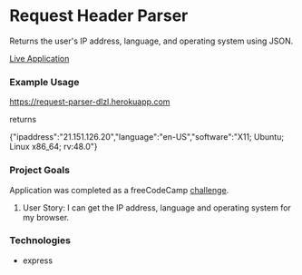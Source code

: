 # Request Header Parser

Returns the user's IP address, language, and operating system using JSON.

[Live Application](https://request-parser-dlzl.herokuapp.com)

### Example Usage

https://request-parser-dlzl.herokuapp.com

returns

{"ipaddress":"21.151.126.20","language":"en-US","software":"X11; Ubuntu; Linux x86_64; rv:48.0"}

### Project Goals

Application was completed as a freeCodeCamp [challenge](https://www.freecodecamp.org/challenges/request-header-parser-microservice).

1. User Story: I can get the IP address, language and operating system for my browser.

### Technologies

* express
